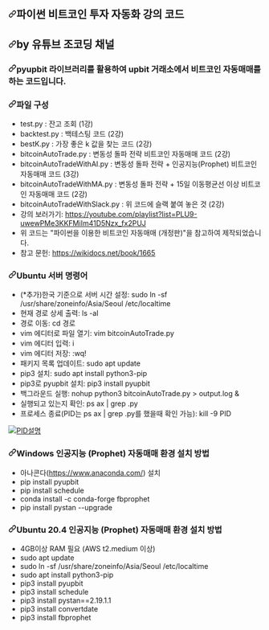 <article class="markdown-body entry-content container-lg" itemprop="text"><h1><a id="user-content-파이썬-비트코인-투자-자동화-강의-코드" class="anchor" aria-hidden="true" href="#파이썬-비트코인-투자-자동화-강의-코드"><svg class="octicon octicon-link" viewBox="0 0 16 16" version="1.1" width="16" height="16" aria-hidden="true"><path fill-rule="evenodd" d="M7.775 3.275a.75.75 0 001.06 1.06l1.25-1.25a2 2 0 112.83 2.83l-2.5 2.5a2 2 0 01-2.83 0 .75.75 0 00-1.06 1.06 3.5 3.5 0 004.95 0l2.5-2.5a3.5 3.5 0 00-4.95-4.95l-1.25 1.25zm-4.69 9.64a2 2 0 010-2.83l2.5-2.5a2 2 0 012.83 0 .75.75 0 001.06-1.06 3.5 3.5 0 00-4.95 0l-2.5 2.5a3.5 3.5 0 004.95 4.95l1.25-1.25a.75.75 0 00-1.06-1.06l-1.25 1.25a2 2 0 01-2.83 0z"></path></svg></a>파이썬 비트코인 투자 자동화 강의 코드</h1>
<h2><a id="user-content-by-유튜브-조코딩-채널" class="anchor" aria-hidden="true" href="#by-유튜브-조코딩-채널"><svg class="octicon octicon-link" viewBox="0 0 16 16" version="1.1" width="16" height="16" aria-hidden="true"><path fill-rule="evenodd" d="M7.775 3.275a.75.75 0 001.06 1.06l1.25-1.25a2 2 0 112.83 2.83l-2.5 2.5a2 2 0 01-2.83 0 .75.75 0 00-1.06 1.06 3.5 3.5 0 004.95 0l2.5-2.5a3.5 3.5 0 00-4.95-4.95l-1.25 1.25zm-4.69 9.64a2 2 0 010-2.83l2.5-2.5a2 2 0 012.83 0 .75.75 0 001.06-1.06 3.5 3.5 0 00-4.95 0l-2.5 2.5a3.5 3.5 0 004.95 4.95l1.25-1.25a.75.75 0 00-1.06-1.06l-1.25 1.25a2 2 0 01-2.83 0z"></path></svg></a>by 유튜브 조코딩 채널</h2>
<h3><a id="user-content-pyupbit-라이브러리를-활용하여-upbit-거래소에서-비트코인-자동매매를-하는-코드입니다" class="anchor" aria-hidden="true" href="#pyupbit-라이브러리를-활용하여-upbit-거래소에서-비트코인-자동매매를-하는-코드입니다"><svg class="octicon octicon-link" viewBox="0 0 16 16" version="1.1" width="16" height="16" aria-hidden="true"><path fill-rule="evenodd" d="M7.775 3.275a.75.75 0 001.06 1.06l1.25-1.25a2 2 0 112.83 2.83l-2.5 2.5a2 2 0 01-2.83 0 .75.75 0 00-1.06 1.06 3.5 3.5 0 004.95 0l2.5-2.5a3.5 3.5 0 00-4.95-4.95l-1.25 1.25zm-4.69 9.64a2 2 0 010-2.83l2.5-2.5a2 2 0 012.83 0 .75.75 0 001.06-1.06 3.5 3.5 0 00-4.95 0l-2.5 2.5a3.5 3.5 0 004.95 4.95l1.25-1.25a.75.75 0 00-1.06-1.06l-1.25 1.25a2 2 0 01-2.83 0z"></path></svg></a>pyupbit 라이브러리를 활용하여 upbit 거래소에서 비트코인 자동매매를 하는 코드입니다.</h3>
<h3><a id="user-content-파일-구성" class="anchor" aria-hidden="true" href="#파일-구성"><svg class="octicon octicon-link" viewBox="0 0 16 16" version="1.1" width="16" height="16" aria-hidden="true"><path fill-rule="evenodd" d="M7.775 3.275a.75.75 0 001.06 1.06l1.25-1.25a2 2 0 112.83 2.83l-2.5 2.5a2 2 0 01-2.83 0 .75.75 0 00-1.06 1.06 3.5 3.5 0 004.95 0l2.5-2.5a3.5 3.5 0 00-4.95-4.95l-1.25 1.25zm-4.69 9.64a2 2 0 010-2.83l2.5-2.5a2 2 0 012.83 0 .75.75 0 001.06-1.06 3.5 3.5 0 00-4.95 0l-2.5 2.5a3.5 3.5 0 004.95 4.95l1.25-1.25a.75.75 0 00-1.06-1.06l-1.25 1.25a2 2 0 01-2.83 0z"></path></svg></a>파일 구성</h3>
<ul>
<li>test.py : 잔고 조회 (1강)</li>
<li>backtest.py : 백테스팅 코드 (2강)</li>
<li>bestK.py : 가장 좋은 k 값을 찾는 코드 (2강)</li>
<li>bitcoinAutoTrade.py : 변동성 돌파 전략 비트코인 자동매매 코드 (2강)</li>
<li>bitcoinAutoTradeWithAI.py : 변동성 돌파 전략 + 인공지능(Prophet) 비트코인 자동매매 코드 (3강)</li>
<li>bitcoinAutoTradeWithMA.py : 변동성 돌파 전략 + 15일 이동평균선 이상 비트코인 자동매매 코드 (2강)</li>
<li>bitcoinAutoTradeWithSlack.py : 위 코드에 슬랙 붙여 놓은 것 (2강)</li>
<li>강의 보러가기:  <a href="https://youtube.com/playlist?list=PLU9-uwewPMe3KKFMiIm41D5Nzx_fx2PUJ" rel="nofollow">https://youtube.com/playlist?list=PLU9-uwewPMe3KKFMiIm41D5Nzx_fx2PUJ</a></li>
<li>위 코드는 "파이썬을 이용한 비트코인 자동매매 (개정판)"을 참고하여 제작되었습니다.</li>
<li>참고 문헌: <a href="https://wikidocs.net/book/1665" rel="nofollow">https://wikidocs.net/book/1665</a></li>
</ul>
<h3><a id="user-content-ubuntu-서버-명령어" class="anchor" aria-hidden="true" href="#ubuntu-서버-명령어"><svg class="octicon octicon-link" viewBox="0 0 16 16" version="1.1" width="16" height="16" aria-hidden="true"><path fill-rule="evenodd" d="M7.775 3.275a.75.75 0 001.06 1.06l1.25-1.25a2 2 0 112.83 2.83l-2.5 2.5a2 2 0 01-2.83 0 .75.75 0 00-1.06 1.06 3.5 3.5 0 004.95 0l2.5-2.5a3.5 3.5 0 00-4.95-4.95l-1.25 1.25zm-4.69 9.64a2 2 0 010-2.83l2.5-2.5a2 2 0 012.83 0 .75.75 0 001.06-1.06 3.5 3.5 0 00-4.95 0l-2.5 2.5a3.5 3.5 0 004.95 4.95l1.25-1.25a.75.75 0 00-1.06-1.06l-1.25 1.25a2 2 0 01-2.83 0z"></path></svg></a>Ubuntu 서버 명령어</h3>
<ul>
<li>(*추가)한국 기준으로 서버 시간 설정: sudo ln -sf /usr/share/zoneinfo/Asia/Seoul /etc/localtime</li>
<li>현재 경로 상세 출력: ls -al</li>
<li>경로 이동: cd 경로</li>
<li>vim 에디터로 파일 열기: vim bitcoinAutoTrade.py</li>
<li>vim 에디터 입력: i</li>
<li>vim 에디터 저장: :wq!</li>
<li>패키지 목록 업데이트: sudo apt update</li>
<li>pip3 설치: sudo apt install python3-pip</li>
<li>pip3로 pyupbit 설치: pip3 install pyupbit</li>
<li>백그라운드 실행: nohup python3 bitcoinAutoTrade.py &gt; output.log &amp;</li>
<li>실행되고 있는지 확인: ps ax | grep .py</li>
<li>프로세스 종료(PID는 ps ax | grep .py를 했을때 확인 가능): kill -9 PID</li>
</ul>
<p><a target="_blank" rel="noopener noreferrer" href="https://user-images.githubusercontent.com/58558338/115999411-9133ef00-a626-11eb-8aa0-82a1114936e8.PNG"><img src="https://user-images.githubusercontent.com/58558338/115999411-9133ef00-a626-11eb-8aa0-82a1114936e8.PNG" alt="PID설명" style="max-width: 100%;"></a></p>
<h3><a id="user-content-windows-인공지능-prophet-자동매매-환경-설치-방법" class="anchor" aria-hidden="true" href="#windows-인공지능-prophet-자동매매-환경-설치-방법"><svg class="octicon octicon-link" viewBox="0 0 16 16" version="1.1" width="16" height="16" aria-hidden="true"><path fill-rule="evenodd" d="M7.775 3.275a.75.75 0 001.06 1.06l1.25-1.25a2 2 0 112.83 2.83l-2.5 2.5a2 2 0 01-2.83 0 .75.75 0 00-1.06 1.06 3.5 3.5 0 004.95 0l2.5-2.5a3.5 3.5 0 00-4.95-4.95l-1.25 1.25zm-4.69 9.64a2 2 0 010-2.83l2.5-2.5a2 2 0 012.83 0 .75.75 0 001.06-1.06 3.5 3.5 0 00-4.95 0l-2.5 2.5a3.5 3.5 0 004.95 4.95l1.25-1.25a.75.75 0 00-1.06-1.06l-1.25 1.25a2 2 0 01-2.83 0z"></path></svg></a>Windows 인공지능 (Prophet) 자동매매 환경 설치 방법</h3>
<ul>
<li>아나콘다(<a href="https://www.anaconda.com/" rel="nofollow">https://www.anaconda.com/</a>) 설치</li>
<li>pip install pyupbit</li>
<li>pip install schedule</li>
<li>conda install -c conda-forge fbprophet</li>
<li>pip install pystan --upgrade</li>
</ul>
<h3><a id="user-content-ubuntu-204-인공지능-prophet-자동매매-환경-설치-방법" class="anchor" aria-hidden="true" href="#ubuntu-204-인공지능-prophet-자동매매-환경-설치-방법"><svg class="octicon octicon-link" viewBox="0 0 16 16" version="1.1" width="16" height="16" aria-hidden="true"><path fill-rule="evenodd" d="M7.775 3.275a.75.75 0 001.06 1.06l1.25-1.25a2 2 0 112.83 2.83l-2.5 2.5a2 2 0 01-2.83 0 .75.75 0 00-1.06 1.06 3.5 3.5 0 004.95 0l2.5-2.5a3.5 3.5 0 00-4.95-4.95l-1.25 1.25zm-4.69 9.64a2 2 0 010-2.83l2.5-2.5a2 2 0 012.83 0 .75.75 0 001.06-1.06 3.5 3.5 0 00-4.95 0l-2.5 2.5a3.5 3.5 0 004.95 4.95l1.25-1.25a.75.75 0 00-1.06-1.06l-1.25 1.25a2 2 0 01-2.83 0z"></path></svg></a>Ubuntu 20.4 인공지능 (Prophet) 자동매매 환경 설치 방법</h3>
<ul>
<li>4GB이상 RAM 필요 (AWS t2.medium 이상)</li>
<li>sudo apt update</li>
<li>sudo ln -sf /usr/share/zoneinfo/Asia/Seoul /etc/localtime</li>
<li>sudo apt install python3-pip</li>
<li>pip3 install pyupbit</li>
<li>pip3 install schedule</li>
<li>pip3 install pystan==2.19.1.1</li>
<li>pip3 install convertdate</li>
<li>pip3 install fbprophet</li>
</ul>
</article>
